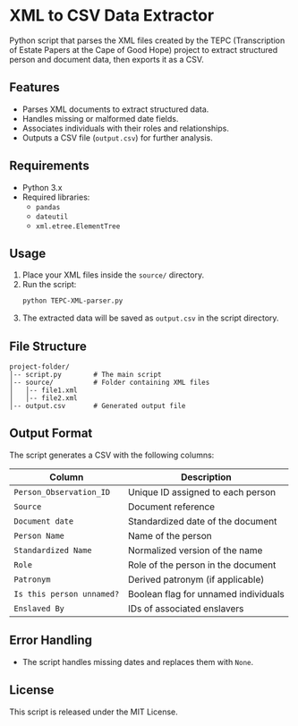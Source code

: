 # XML to CSV Data Extractor

Python script that parses the XML files created by the TEPC (Transcription of Estate Papers at the Cape of Good Hope) project to extract structured person and document data, then exports it as a CSV.

## Features
- Parses XML documents to extract structured data.
- Handles missing or malformed date fields.
- Associates individuals with their roles and relationships.
- Outputs a CSV file (`output.csv`) for further analysis.

## Requirements
- Python 3.x
- Required libraries:
  - `pandas`
  - `dateutil`
  - `xml.etree.ElementTree`

## Usage
1. Place your XML files inside the `source/` directory.
2. Run the script:
   ```sh
   python TEPC-XML-parser.py
   ```
3. The extracted data will be saved as `output.csv` in the script directory.

## File Structure
```
project-folder/
│-- script.py        # The main script
│-- source/          # Folder containing XML files
│   │-- file1.xml
│   │-- file2.xml
│-- output.csv       # Generated output file
```

## Output Format
The script generates a CSV with the following columns:

| Column | Description |
|--------|-------------|
| `Person_Observation_ID` | Unique ID assigned to each person |
| `Source` | Document reference |
| `Document date` | Standardized date of the document |
| `Person Name` | Name of the person |
| `Standardized Name` | Normalized version of the name |
| `Role` | Role of the person in the document |
| `Patronym` | Derived patronym (if applicable) |
| `Is this person unnamed?` | Boolean flag for unnamed individuals |
| `Enslaved By` | IDs of associated enslavers |

## Error Handling
- The script handles missing dates and replaces them with `None`.

## License
This script is released under the MIT License.

